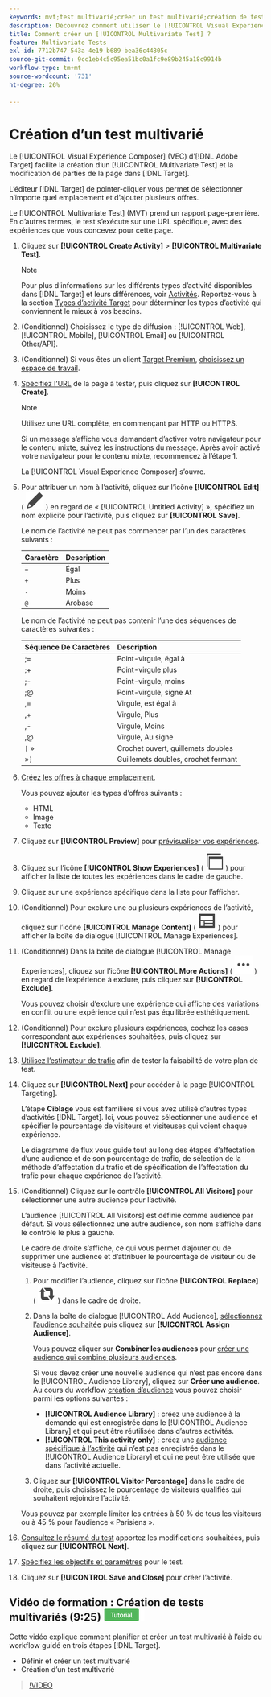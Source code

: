 ```yaml
---
keywords: mvt;test multivarié;créer un test multivarié;création de test multivarié;créer un mvt;création de mvt;comment mvt;comment test multivarié
description: Découvrez comment utiliser le [!UICONTROL Visual Experience Composer] (VEC) dans  [!DNL Adobe Target]  créer un [!UICONTROL Multivariate Test] (MVT).
title: Comment créer un [!UICONTROL Multivariate Test] ?
feature: Multivariate Tests
exl-id: 7712b747-543a-4e19-b689-bea36c44805c
source-git-commit: 9cc1eb4c5c95ea51bc0a1fc9e89b245a18c9914b
workflow-type: tm+mt
source-wordcount: '731'
ht-degree: 26%

---
```


# Création d’un test multivarié

Le [!UICONTROL Visual Experience Composer] (VEC) d’[!DNL Adobe Target] facilite la création d’un [!UICONTROL Multivariate Test] et la modification de parties de la page dans [!DNL Target].

L’éditeur [!DNL Target] de pointer-cliquer vous permet de sélectionner n’importe quel emplacement et d’ajouter plusieurs offres.

Le [!UICONTROL Multivariate Test] (MVT) prend un rapport page-première. En d’autres termes, le test s’exécute sur une URL spécifique, avec des expériences que vous concevez pour cette page.

1. Cliquez sur **[!UICONTROL Create Activity]** > **[!UICONTROL Multivariate Test]**.

   >[!NOTE]
   >
   >Pour plus d’informations sur les différents types d’activité disponibles dans [!DNL Target] et leurs différences, voir [Activités](/help/main/c-activities/activities.md#concept_D317A95A1AB54674BA7AB65C7985BA03). Reportez-vous à la section [Types d’activité Target](/help/main/c-activities/target-activities-guide.md) pour déterminer les types d’activité qui conviennent le mieux à vos besoins.

1. (Conditionnel) Choisissez le type de diffusion : [!UICONTROL Web], [!UICONTROL Mobile], [!UICONTROL Email] ou [!UICONTROL Other/API].

1. (Conditionnel) Si vous êtes un client [Target Premium](/help/main/c-intro/intro.md#premium), [choisissez un espace de travail](/help/main/administrating-target/c-user-management/property-channel/property-channel.md).

1. [Spécifiez l’URL](/help/main/c-activities/c-multivariate-testing/t-create-multivariate-test/url.md#concept_C12E4A85FF3B4E518E3110F6CF1AF9C0) de la page à tester, puis cliquez sur **[!UICONTROL Create]**.

   >[!NOTE]
   >
   >Utilisez une URL complète, en commençant par HTTP ou HTTPS.

   Si un message s’affiche vous demandant d’activer votre navigateur pour le contenu mixte, suivez les instructions du message. Après avoir activé votre navigateur pour le contenu mixte, recommencez à l’étape 1.

   La [!UICONTROL Visual Experience Composer] s’ouvre.

1. Pour attribuer un nom à l’activité, cliquez sur l’icône **[!UICONTROL Edit]** ( ![icône Modifier](/help/main/assets/icons/Edit.svg) ) en regard de « [!UICONTROL Untitled Activity] », spécifiez un nom explicite pour l’activité, puis cliquez sur **[!UICONTROL Save]**.

   Le nom de l’activité ne peut pas commencer par l’un des caractères suivants :

   | Caractère | Description |
   |--- |--- |
   | `=` | Égal |
   | `+` | Plus |
   | `-` | Moins |
   | `@` | Arobase |

   Le nom de l’activité ne peut pas contenir l’une des séquences de caractères suivantes :

   | Séquence De Caractères | Description |
   |--- |--- |
   | ;= | Point-virgule, égal à |
   | ;+ | Point-virgule plus |
   | ;- | Point-virgule, moins |
   | ;@ | Point-virgule, signe At |
   | ,= | Virgule, est égal à |
   | ,+ | Virgule, Plus |
   | ,- | Virgule, Moins |
   | ,@ | Virgule, Au signe |
   | `[` » | Crochet ouvert, guillemets doubles |
   |  »`]` | Guillemets doubles, crochet fermant |

1. [Créez les offres à chaque emplacement](/help/main/c-activities/c-multivariate-testing/t-create-multivariate-test/add-offers.md#concept_DCE6B45C30F7419B8EC17AFDEE8D8AA6).

   Vous pouvez ajouter les types d’offres suivants :

   * HTML
   * Image
   * Texte

1. Cliquez sur **[!UICONTROL Preview]** pour [prévisualiser vos expériences](/help/main/c-activities/c-multivariate-testing/t-create-multivariate-test/preview-experiences.md).

1. Cliquez sur l’icône **[!UICONTROL Show Experiences]** ( ![icône Afficher les expériences](/help/main/assets/icons/WebPages.svg) ) pour afficher la liste de toutes les expériences dans le cadre de gauche.

1. Cliquez sur une expérience spécifique dans la liste pour l’afficher.

1. (Conditionnel) Pour exclure une ou plusieurs expériences de l’activité, cliquez sur l’icône **[!UICONTROL Manage Content]** ( ![icône Gérer les expériences](/help/main/assets/icons/Experience.svg) ) pour afficher la boîte de dialogue [!UICONTROL Manage Experiences].

1. (Conditionnel) Dans la boîte de dialogue [!UICONTROL Manage Experiences], cliquez sur l’icône **[!UICONTROL More Actions]** ( ![icône Autres actions](/help/main/assets/icons/MoreSmallList.svg) ) en regard de l’expérience à exclure, puis cliquez sur **[!UICONTROL Exclude]**.

   Vous pouvez choisir d’exclure une expérience qui affiche des variations en conflit ou une expérience qui n’est pas équilibrée esthétiquement.

1. (Conditionnel) Pour exclure plusieurs expériences, cochez les cases correspondant aux expériences souhaitées, puis cliquez sur **[!UICONTROL Exclude]**.

1. [Utilisez l’estimateur de trafic](/help/main/c-activities/c-multivariate-testing/t-create-multivariate-test/traffic-estimator.md#task_71AA6922AFD447EA8C5E610A78ABA714) afin de tester la faisabilité de votre plan de test.

1. Cliquez sur **[!UICONTROL Next]** pour accéder à la page [!UICONTROL Targeting].

   L’étape **Ciblage** vous est familière si vous avez utilisé d’autres types d’activités [!DNL Target]. Ici, vous pouvez sélectionner une audience et spécifier le pourcentage de visiteurs et visiteuses qui voient chaque expérience.

   Le diagramme de flux vous guide tout au long des étapes d’affectation d’une audience et de son pourcentage de trafic, de sélection de la méthode d’affectation du trafic et de spécification de l’affectation du trafic pour chaque expérience de l’activité.

1. (Conditionnel) Cliquez sur le contrôle **[!UICONTROL All Visitors]** pour sélectionner une autre audience pour l’activité.

   L’audience [!UICONTROL All Visitors] est définie comme audience par défaut. Si vous sélectionnez une autre audience, son nom s’affiche dans le contrôle le plus à gauche.

   Le cadre de droite s’affiche, ce qui vous permet d’ajouter ou de supprimer une audience et d’attribuer le pourcentage de visiteur ou de visiteuse à l’activité.

   1. Pour modifier l’audience, cliquez sur l’icône **[!UICONTROL Replace]** ( ![icône Remplacer](/help/main/assets/icons/Retweet.svg) ) dans le cadre de droite.
   1. Dans la boîte de dialogue [!UICONTROL Add Audience], [sélectionnez l’audience souhaitée](/help/main/c-activities/t-test-ab/t-test-create-ab/ab-audience.md) puis cliquez sur **[!UICONTROL Assign Audience]**.

      Vous pouvez cliquer sur **Combiner les audiences** pour [créer une audience qui combine plusieurs audiences](/help/main/c-target/combining-multiple-audiences.md).

      Si vous devez créer une nouvelle audience qui n’est pas encore dans le [!UICONTROL Audience Library], cliquez sur **Créer une audience**. Au cours du workflow [création d’audience](/help/main/c-target/c-audiences/audiences.md) vous pouvez choisir parmi les options suivantes :

      * **[!UICONTROL Audience Library]** : créez une audience à la demande qui est enregistrée dans le [!UICONTROL Audience Library] et qui peut être réutilisée dans d’autres activités.
      * **[!UICONTROL This activity only]** : créez une [audience spécifique à l’activité](/help/main/c-target/creating-activity-only-audience.md) qui n’est pas enregistrée dans le [!UICONTROL Audience Library] et qui ne peut être utilisée que dans l’activité actuelle.

   1. Cliquez sur **[!UICONTROL Visitor Percentage]** dans le cadre de droite, puis choisissez le pourcentage de visiteurs qualifiés qui souhaitent rejoindre l’activité.

   Vous pouvez par exemple limiter les entrées à 50 % de tous les visiteurs ou à 45 % pour l’audience « Parisiens ».

1. [Consultez le résumé du test](/help/main/c-activities/c-multivariate-testing/t-create-multivariate-test/test-summary.md#reference_971AB225963A4DC18EEB5B0E20F0A4A7) apportez les modifications souhaitées, puis cliquez sur **[!UICONTROL Next]**.

1. [Spécifiez les objectifs et paramètres](/help/main/c-activities/c-multivariate-testing/t-create-multivariate-test/goals-and-settings.md#reference_B25389FD6F3A4989801E740364B089CC) pour le test.

1. Cliquez sur **[!UICONTROL Save and Close]** pour créer l’activité.

## Vidéo de formation : Création de tests multivariés (9:25) ![Badge du tutoriel](/help/main/assets/tutorial.png)

Cette vidéo explique comment planifier et créer un test multivarié à l’aide du workflow guidé en trois étapes [!DNL Target].

* Définir et créer un test multivarié
* Création d’un test multivarié

>[!VIDEO](https://video.tv.adobe.com/v/17395)

